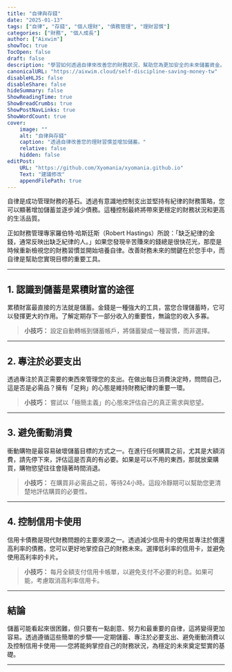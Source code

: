 ```yaml
---
title: "自律與存錢"
date: "2025-01-13"
tags: ["自律", "存錢", "個人理財", "債務管理", "理財習慣"]
categories: ["財務", "個人成長"]
author: ["Aixwim"]
showToc: true
TocOpen: false
draft: false
description: "學習如何透過自律來改善您的財務狀況，幫助您為更加安全的未來儲蓄資金。"
canonicalURL: "https://aixwim.cloud/self-discipline-saving-money-tw"
disableHLJS: false
disableShare: false
hideSummary: false
ShowReadingTime: true
ShowBreadCrumbs: true
ShowPostNavLinks: true
ShowWordCount: true
cover:
    image: ""
    alt: "自律與存錢"
    caption: "透過自律改善您的理財習慣並增加儲蓄。"
    relative: false
    hidden: false
editPost:
    URL: "https://github.com/Xyomania/xyomania.github.io"
    Text: "建議修改"
    appendFilePath: true
---
```


自律是成功管理財務的基石。透過有意識地控制支出並堅持有紀律的財務策略，您可以顯著增加儲蓄並逐步減少債務。這種控制最終將帶來更穩定的財務狀況和更高的生活品質。

正如財務管理專家羅伯特·哈斯廷斯（Robert Hastings）所說：「缺乏紀律的金錢，通常反映出缺乏紀律的人。」如果您發現辛苦賺來的錢總是很快花光，那麼是時候重新檢視您的財務習慣並開始培養自律。改善財務未來的關鍵在於您手中，而自律是幫助您實現目標的重要工具。

---

## 1. **認識到儲蓄是累積財富的途徑**

累積財富最直接的方法就是儲蓄。金錢是一種強大的工具，當您合理儲蓄時，它可以發揮更大的作用。了解定期存下一部分收入的重要性，無論您的收入多寡。

> **小技巧：** 設定自動轉帳到儲蓄帳戶，將儲蓄變成一種習慣，而非選擇。

---

## 2. **專注於必要支出**

透過專注於真正需要的東西來管理您的支出。在做出每日消費決定時，問問自己，這是否是必需品？擁有「足夠」的心態是維持財務紀律的重要一環。

> **小技巧：** 嘗試以「極簡主義」的心態來評估自己的真正需求與慾望。

---

## 3. **避免衝動消費**

衝動購物是最容易破壞儲蓄目標的方式之一。在進行任何購買之前，尤其是大額消費，請先停下來，評估這是否真的有必要。如果是可以不用的東西，那就放棄購買，購物慾望往往會隨著時間消退。

> **小技巧：** 在購買非必需品之前，等待24小時。這段冷靜期可以幫助您更清楚地評估購買的必要性。

---

## 4. **控制信用卡使用**

信用卡債務是現代財務問題的主要來源之一。透過減少信用卡的使用並專注於償還高利率的債務，您可以更好地掌控自己的財務未來。選擇低利率的信用卡，並避免使用高利率的卡片。

> **小技巧：** 每月全額支付信用卡帳單，以避免支付不必要的利息。如果可能，考慮取消高利率信用卡。

---

## 結論

儲蓄可能看起來很困難，但只要有一點創意、努力和最重要的自律，這將變得更加容易。透過遵循這些簡單的步驟——定期儲蓄、專注於必要支出、避免衝動消費以及控制信用卡使用——您將能夠掌控自己的財務狀況，為穩定的未來奠定堅實的基礎。

---
